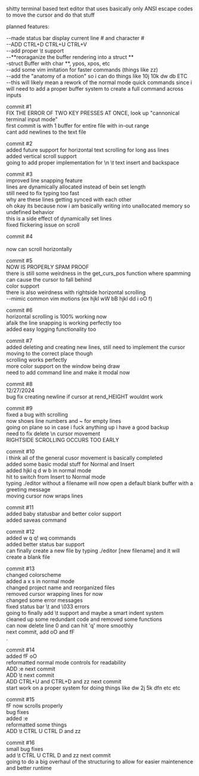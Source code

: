 shitty terminal based text editor that uses basically only ANSI escape codes to move the cursor and do that stuff  <br />

planned features: <br />

--made status bar display current line # and character # <br />
--ADD CTRL+D CTRL+U CTRL+V <br />
--add proper \t support <br />
--**reoraganize the buffer rendering into a struct **<br />
  -struct Buffer with char **, ypos, xpos, etc <br />
--add some vim <leader> imitation for faster commands (things like <leader>zz) <br />
--add the "anatomy of a motion" so i can do things like 10j 10k dw db ETC <br />
--this will likely mean a rework of the normal mode quick commands since i will need to add a proper buffer system to create a full command across inputs <br />

commit #1 <br />
FIX THE ERROR OF TWO KEY PRESSES AT ONCE, look up "cannonical terminal input mode"  <br />
first commit is with 1 buffer for entire file with in-out range <br />
cant add newlines to the text file  <br />

commit #2 <br />
added future support for horizontal text scrolling for long ass lines  <br />
added vertical scroll support <br />
going to add proper implementation for \n \t text insert and backspace <br />

commit #3 <br />
improved line snapping feature <br />
lines are dynamically allocated instead of bein set length <br />
still need to fix typing too fast <br />
why are these lines getting synced with each other <br />
oh okay its because now i am basically writing into unallocated memory so undefined behavior <br />
this is a side effect of dynamically set lines <br />
fixed flickering issue on scroll <br />     
         
commit #4 <br />   
now can scroll horizontally <br />

commit #5 <br />
NOW IS PROPERLY SPAM PROOF <br />
there is still some weirdness in the get_curs_pos function where spamming can cause the cursor to fall behind <br />
color support <br />
there is also weirdness with rightside horizontal scrolling <br />--mimic common vim motions (ex hjkl wW bB hjkl dd i oO <ESC> f) <br />

commit #6 <br />
horizontal scrolling is 100% working now <br />
afaik the line snapping is working perfectly too <br />
added easy logging functionality too <br />

commit #7 <br />
added deleting and creating new lines, still need to implement the cursor moving to the correct place though <br />
scrolling works perfectly <br />
more color support on the window being draw <br />
need to add command line and make it modal now <br />

commit #8 <br />
12/27/2024 <br />
bug fix creating newline if cursor at rend_HEIGHT wouldnt work <br />

commit #9 <br />
fixed a bug with scrolling <br />
now shows line numbers and ~ for empty lines <br />
going on plane so in case i fuck anything up i have a good backup <br />
need to fix delete \n cursor movement <br />
RIGHTSIDE SCROLLING OCCURS TOO EARLY <br />

commit #10 <br />
i think all of the general cusor movement is basically completed <br />
added some basic modal stuff for Normal and Insert <br />
added hjkl q d w b in normal mode <br />
hit <ESC> to switch from Insert to Normal mode <br />
typing ./editor without a filename will now open a default blank buffer with a greeting message <br />
moving cursor now wraps lines <br />

commit #11 <br />
added baby statusbar and better color support <br />
added saveas command <br />

commit #12 <br />
added w q q! wq commands <br />
added better status bar support <br />
can finally create a new file by typing ./editor [new filename] and it will create a blank file <br />


commit #13 <br />
changed colorscheme <br />
added a x s in normal mode <br />
changed project name and reorganized files <br />
removed cursor wrapping lines for now <br />
changed some error messages <br />
fixed status bar \t and \033 errors <br />
going to finally add \t support and maybe a smart indent system <br />
cleaned up some redundant code and removed some functions <br /> 
can now delete line 0 and can hit 'q' more smoothly <br />
next commit, add oO and fF <br />
.

commit #14 <br />
added fF oO <br />
reformatted normal mode controls for readability <br />
ADD :e next commit <br />
ADD \t next commit <br />
ADD CTRL+U and CTRL+D and zz next commit <br />
start work on a proper system for doing things like dw 2j 5k dfn etc etc <br />


commit #15 <br />
fF now scrolls properly <br />
bug fixes <br />
added :e <br>
reformatted some things <br />
ADD \t CTRL U CTRL D and zz <br />

commit #16 <br />
small bug fixes <br />
add \t CTRL U CTRL D and zz next commit <br />
going to do a big overhaul of the structuring to allow for easier maintenence and better runtime <br />

